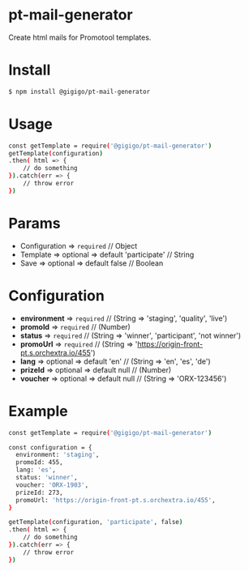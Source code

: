 # pt-mail-generator

Create html mails for Promotool templates.

# Install

```sh
$ npm install @gigigo/pt-mail-generator
```

# Usage

```sh
const getTemplate = require('@gigigo/pt-mail-generator')
getTemplate(configuration)
.then( html => {
    // do something
}).catch(err => {
    // throw error
})
```

# Params

* Configuration => `required` // Object
* Template => optional => default 'participate' // String
* Save => optional => default false // Boolean

# Configuration

* **environment** => `required` // (String => 'staging', 'quality', 'live')
* **promoId** => `required` // (Number)
* **status** => `required` // (String => 'winner', 'participant', 'not winner')
* **promoUrl** => `required` // (String => 'https://origin-front-pt.s.orchextra.io/455')
* **lang** => optional => default 'en' // (String => 'en', 'es', 'de')
* **prizeId** => optional => default null // (Number)
* **voucher** => optional => default null // (String => 'ORX-123456')

# Example

```sh
const getTemplate = require('@gigigo/pt-mail-generator')

const configuration = {
  environment: 'staging',
  promoId: 455,
  lang: 'es',
  status: 'winner',
  voucher: 'ORX-1903',
  prizeId: 273,
  promoUrl: 'https://origin-front-pt.s.orchextra.io/455',
}

getTemplate(configuration, 'participate', false)
.then( html => {
    // do something
}).catch(err => {
    // throw error
})
```

